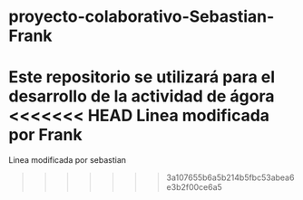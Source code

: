 # proyecto-colaborativo-Sebastian-Frank

Este repositorio se utilizará para el desarrollo de la actividad de ágora
<<<<<<< HEAD
Linea modificada por Frank
=======
Linea modificada por sebastian
>>>>>>> 3a107655b6a5b214b5fbc53abea6e3b2f00ce6a5
